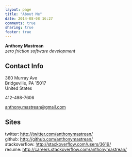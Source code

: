```yaml
---
layout: page
title: "About Me"
date: 2014-08-08 16:27
comments: true
sharing: true
footer: true
---
```


**Anthony Mastrean**  
_zero friction software development_

## Contact Info

360 Murray Ave  
Bridgeville, PA 15017  
United States  

412-498-7606

anthony.mastrean@gmail.com

## Sites

twitter: http://twitter.com/anthonymastrean/  
github: http://github.com/anthonymastrean/  
stackoverflow: http://stackoverflow.com/users/3619/  
resume: http://careers.stackoverflow.com/anthonymastrean/  
